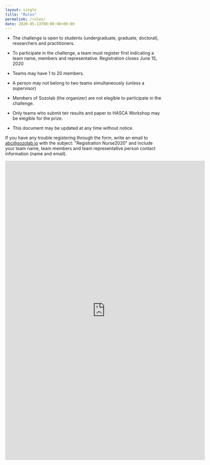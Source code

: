```yaml
---
layout: single
title: "Rules"
permalink: /rules/
date: 2020-05-13T00:00:00+09:00
---
```


- The challenge is open to students (undergraduate, graduate, doctoral), researchers and practitioners. 

- To participate in the challenge, a team must register first indicating a team name, members and representative. Registration closes June 15, 2020


- Teams may have 1 to 20 members. 

- A person may not belong to two teams simultaneously (unless a supervisor) 

- Members of Sozolab (the organizer) are not elegible to participate in the challenge. 

- Only teams who submit teir results and paper to HASCA Workshop may be elegible for the prize. 

- This document may be updated at any time without notice.

If you have any trouble registering through the form, write an email to abc@sozolab.jo with the subject: "Registration Nurse2020" and include your team name, team members and team representative person contact information (name and email).

<iframe src="https://docs.google.com/forms/d/e/1FAIpQLSecVzhn_za5jctlzBDD35l0fA37Lk-IYKBCKA1vRLwy_U1kyQ/viewform?embedded=true" width="640" height="957" frameborder="0" marginheight="0" marginwidth="0">Loading…</iframe>


